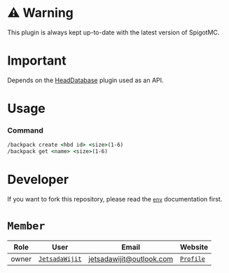 # ⚠️ Warning

This plugin is always kept up-to-date with the latest version of SpigotMC.

# Important

Depends on the [HeadDatabase](https://www.spigotmc.org/resources/head-database.14280) plugin used as an API.

# Usage

### Command

```cmd
/backpack create <hbd id> <size>(1-6)
/backpack get <name> <size>(1-6)
```

# Developer

If you want to fork this repository, please read the [`env`](https://github.com/MCEngine/backpack/blob/master/docs/readme/ENVIRONMENT.md) documentation first.

# `Member`

|Role|User|Email|Website|
|-|-|-|-|
|owner|[`JetsadaWijit`](https://github.com/JetsadaWijit)|jetsadawijit@outlook.com|[`Profile`](https://jetsadawijit.github.io)|
